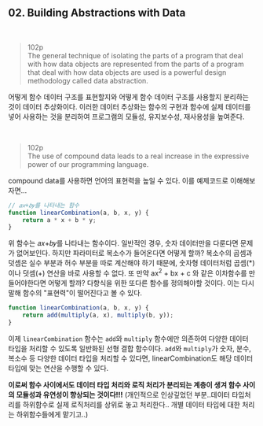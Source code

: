 ## 02. Building Abstractions with Data


<br/>

> 102p <br/>
> The general technique of isolating the parts of a program that deal with how data objects are represented from the parts of a program that deal with how data objects are used is a powerful design methodology called data abstraction.

어떻게 함수 데이터 구조를 표현할지와 어떻게 함수 데이터 구조를 사용할지 분리하는 것이 데이터 추상화이다. 이러한 데이터 추상화는 함수의 구현과 함수에 실제 데이터를 넣어 사용하는 것을 분리하여 프로그램의 모듈성, 유지보수성, 재사용성을 높여준다.

<br/>

>102p <br/>
>The use of compound data leads to a real increase in the expressive power of our
programming language.

compound data를 사용하면 언어의 표현력을 높일 수 있다. 이를 예제코드로 이해해보자면...

```javascript
// 𝑎𝑥+𝑏𝑦를 나타내는 함수
function linearCombination(a, b, x, y) {
    return a * x + b * y;
}
```
위 함수는 𝑎𝑥+𝑏𝑦를 나타내는 함수이다. 일반적인 경우, 숫자 데이터만을 다룬다면 문제가 없어보인다. 하지만 파라미터로 복소수가 들어온다면 어떻게 할까? 복소수의 곱셈과 덧셈은 실수 부분과 허수 부분을 따로 계산해야 하기 때문에, 숫자형 데이터처럼 곱셈(*)이나 덧셈(+) 연산을 바로 사용할 수 없다. 또 만약 ax<sup>2</sup> + bx + c
 와 같은 이차함수를 만들어야한다면 어떻게 할까? 다항식을 위한 또다른 함수를 정의해야할 것이다. 이는 다시말해 함수의 "표현력"이 떨어진다고 볼 수 있다.

```javascript
function linearCombination(a, b, x, y) {
    return add(multiply(a, x), multiply(b, y));
}
```
이제 `linearCombination` 함수는 `add`와 `multiply` 함수에만 의존하여 다양한 데이터 타입을 처리할 수 있도록 일반화된 선형 결합 함수이다. `add`와 `multiply`가 숫자, 분수, 복소수 등 다양한 데이터 타입을 처리할 수 있다면, linearCombination도 해당 데이터 타입에 맞는 연산을 수행할 수 있다. 

**이로써 함수 사이에서도 데이터 타입 처리와 로직 처리가 분리되는 계층이 생겨 함수 사이의 모듈성과 유연성이 향상되는 것이다!!!** (개인적으로 인상깊었던 부분..데이터 타입처리를 하위함수로 실제 로직처리를 상위로 놓고 처리한다.. 개별 데이터 타입에 대한 처리는 하위함수들에게 맡기고..)





